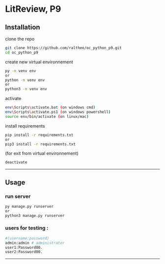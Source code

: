 # LitReview, P9
## Installation
clone the repo 
```sh
git clone https://github.com/raltheo/oc_python_p9.git
cd oc_python_p9
```
create new virtual environnement
```sh
py -m venv env
or
python -m venv env
or
python3 -m venv env
```
activate 
```sh
env\Scripts\activate.bat (on windows cmd)
env\Scripts\activate.ps1 (on windows powershell)
source env/bin/activate (on linux/mac)
```
install requirements
```sh
pip install -r requirements.txt
or
pip3 install -r requirements.txt
```
(for exit from virtual environnement)
```sh
deactivate
```
* * *
## Usage
### run server
```sh
py manage.py runserver
or
python3 manage.py runserver
```

### users for testing :
```sh
#(username:password)
admin:admin # administrator
user1:Password00.
user2:Password00.
```

* * *

